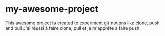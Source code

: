 # my-awesome-project
This awesome project is created to experiment git notions like clone, push and pull
J'ai réussi à faire clone, pull et je m'apprête à faire push